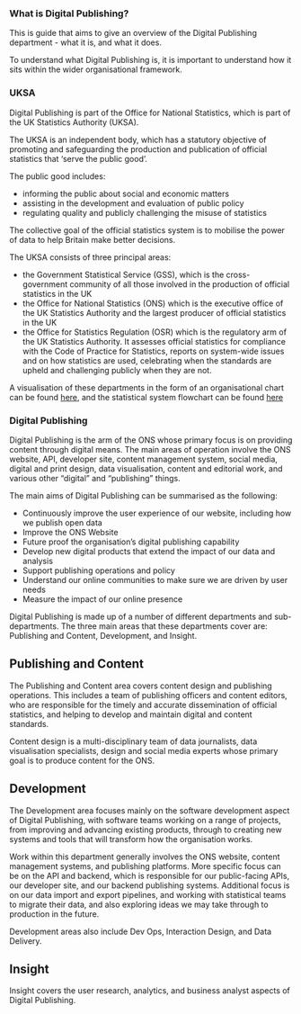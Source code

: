 ### What is Digital Publishing?

This is guide that aims to give an overview of the Digital Publishing department - what it is, and what it does.

To understand what Digital Publishing is, it is important to understand how it sits within the wider organisational framework. 

### UKSA

Digital Publishing is part of the Office for National Statistics, which is part of the UK Statistics Authority (UKSA).

The UKSA is an independent body, which has a statutory objective of promoting and safeguarding the production and publication of official statistics that ‘serve the public good’. 

The public good includes:
- informing the public about social and economic matters
- assisting in the development and evaluation of public policy
- regulating quality and publicly challenging the misuse of statistics

The collective goal of the official statistics system is to mobilise the power of data to help Britain make better decisions.

The UKSA consists of three principal areas:
- the Government Statistical Service (GSS), which is the cross-government community of all those involved in the production of official statistics in the UK
- the Office for National Statistics (ONS) which is the executive office of the UK Statistics Authority and the largest producer of official statistics in the UK
- the Office for Statistics Regulation (OSR) which is the regulatory arm of the UK Statistics Authority. It assesses official statistics for compliance with the Code of Practice for Statistics, reports on system-wide issues and on how statistics are used, celebrating when the standards are upheld and challenging publicly when they are not.

A visualisation of these departments in the form of an organisational chart can be found [here](https://uksa.statisticsauthority.gov.uk/wp-content/uploads/2020/09/UK-Statistics-Authority-organisation-chart-008-JH.pdf), and the statistical system flowchart can be found [here](https://uksa.statisticsauthority.gov.uk/wp-content/uploads/2020/07/1349_UKSA-statisical-system-flowchart.gif)

### Digital Publishing

Digital Publishing is the arm of the ONS whose primary focus is on providing content through digital means. The main areas of operation involve the ONS website, API, developer site, content management system, social media, digital and print design, data visualisation, content and editorial work, and various other “digital” and “publishing” things.

The main aims of Digital Publishing can be summarised as the following:

- Continuously improve the user experience of our website, including how we publish open data
- Improve the ONS Website
- Future proof the organisation’s digital publishing capability
- Develop new digital products that extend the impact of our data and analysis
- Support publishing operations and policy
- Understand our online communities to make sure we are driven by user needs
- Measure the impact of our online presence

Digital Publishing is made up of a number of different departments and sub-departments. The three main areas that these departments cover are: Publishing and Content, Development, and Insight.

## Publishing and Content

The Publishing and Content area covers content design and publishing operations. This includes a team of publishing officers and content editors, who are responsible for the timely and accurate dissemination of official statistics, and helping to develop and maintain digital and content standards.

Content design is a multi-disciplinary team of data journalists, data visualisation specialists, design and social media experts whose primary goal is to produce content for the ONS.

## Development

The Development area focuses mainly on the software development aspect of Digital Publishing, with software teams working on a range of projects, from improving and advancing existing products, through to creating new systems and tools that will transform how the organisation works. 

Work within this department generally involves the ONS website, content management systems, and publishing platforms. More specific focus can be on the API and backend, which is responsible for our public-facing APIs, our developer site, and our backend publishing systems. Additional focus is on our data import and export pipelines, and working with statistical teams to migrate their data, and also exploring ideas we may take through to production in the future.

Development areas also include Dev Ops, Interaction Design, and Data Delivery. 


## Insight

Insight covers the user research, analytics, and business analyst aspects of Digital Publishing. 

 
